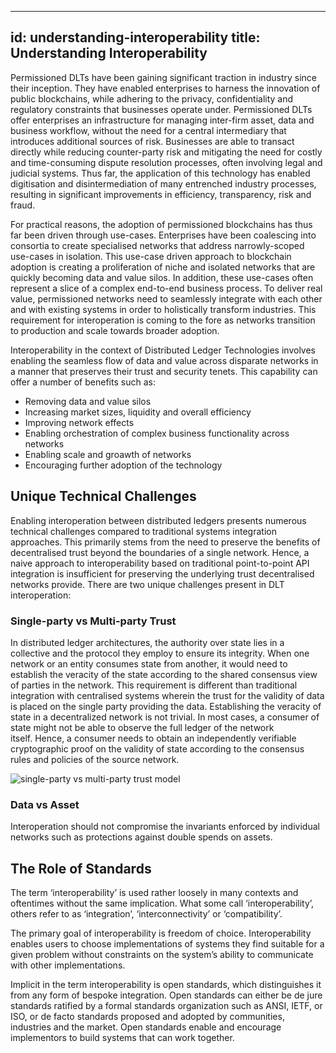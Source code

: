 <!--
 Copyright IBM Corp. All Rights Reserved.

 SPDX-License-Identifier: CC-BY-4.0
 -->
---
id: understanding-interoperability
title: Understanding Interoperability
--- 

Permissioned DLTs have been gaining significant traction in industry since their inception. They have enabled enterprises to harness the innovation of public blockchains, while adhering to the privacy, confidentiality and regulatory constraints that businesses operate under. Permissioned DLTs offer enterprises an infrastructure for managing inter-firm asset, data and business workflow, without the need for a central intermediary that introduces additional sources of risk. Businesses are able to transact directly while reducing counter-party risk and mitigating the need for costly and time-consuming dispute resolution processes, often involving legal and judicial systems. Thus far, the application of this technology has enabled digitisation and disintermediation of many entrenched industry processes, resulting in significant improvements in efficiency, transparency, risk and fraud.

For practical reasons, the adoption of permissioned blockchains has thus far been driven through use-cases. Enterprises have been coalescing into consortia to create specialised networks that address narrowly-scoped use-cases in isolation.
This use-case driven approach to blockchain adoption is creating a proliferation of niche and isolated networks that are quickly becoming data and value silos.
In addition, these use-cases often represent a slice of a complex end-to-end business process. To deliver real value, permissioned networks need to seamlessly integrate with each other and with existing systems in order to holistically transform industries. This requirement for interoperation is coming to the fore as networks transition to production and scale towards broader adoption.

Interoperability in the context of Distributed Ledger Technologies involves enabling the seamless flow of data and value across disparate networks in a manner that preserves their trust and security tenets. This capability can offer a number of benefits such as:

- Removing data and value silos
- Increasing market sizes, liquidity and overall efficiency
- Improving network effects
- Enabling orchestration of complex business functionality across networks
- Enabling scale and groawth of networks
- Encouraging further adoption of the technology


## Unique Technical Challenges
Enabling interoperation between distributed ledgers presents numerous technical challenges compared to traditional systems integration approaches. This primarily stems from the need to preserve the benefits of decentralised trust beyond the boundaries of a single network. Hence, a naive approach to interoperability based on traditional point-to-point API integration is insufficient for preserving the underlying trust decentralised networks provide. There are two unique challenges present in DLT interoperation:

### Single-party vs Multi-party Trust 
In distributed ledger architectures, the authority over state lies in a collective and the protocol they employ to ensure its integrity. When one network or an entity consumes state from another, it would need to establish the veracity of the state according to the shared consensus view of parties in the network. This requirement is different than traditional integration with centralised systems wherein the trust for the validity of data is placed on the single party providing the data. Establishing the veracity of state in a decentralized network is not trivial. In most cases, a consumer of state might not be able to observe the full ledger of the network itself. Hence, a consumer needs to obtain an independently verifiable cryptographic proof on the validity of state according to the consensus rules and policies of the source network.

![single-party vs multi-party trust model](/multi-party-trust-model.png)

### Data vs Asset
Interoperation should not compromise the invariants enforced by individual networks such as protections against double spends on assets.


## The Role of Standards

The term ‘interoperability’ is used rather loosely in many contexts and oftentimes without the same implication. What some call ‘interoperability’, others refer to as ‘integration’, ‘interconnectivity’ or ‘compatibility’.

The primary goal of interoperability is freedom of choice. Interoperability enables users to choose implementations of systems they find suitable for a given problem without constraints on the system’s ability to communicate with other implementations. 

Implicit in the term interoperability is open standards, which distinguishes it from any form of bespoke integration. Open standards can either be de jure standards ratified by a formal standards organization such as ANSI, IETF, or ISO, or de facto standards proposed and adopted by communities, industries and the market. Open standards enable and encourage implementors to build systems that can work together.


